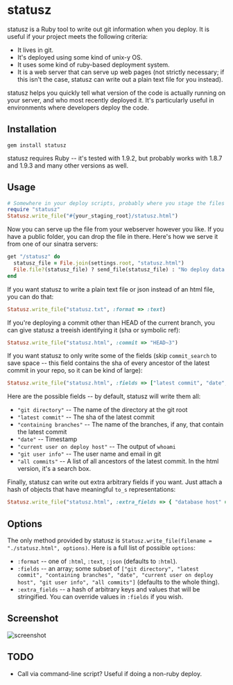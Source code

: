statusz
=======

statusz is a Ruby tool to write out git information when you deploy. It is useful if your project meets the
following criteria:

* It lives in git.
* It's deployed using some kind of unix-y OS.
* It uses some kind of ruby-based deployment system.
* It is a web server that can serve up web pages (not strictly necessary; if this isn't the case, statusz can
  write out a plain text file for you instead).

statusz helps you quickly tell what version of the code is actually running on your server, and who most
recently deployed it. It's particularly useful in environments where developers deploy the code.

Installation
------------

    gem install statusz

statusz requires Ruby -- it's tested with 1.9.2, but probably works with 1.8.7 and 1.9.3 and many other
versions as well.

Usage
-----

``` ruby
# Somewhere in your deploy scripts, probably where you stage the files before you rsync them:
require "statusz"
Statusz.write_file("#{your_staging_root}/statusz.html")
```

Now you can serve up the file from your webserver however you like. If you have a public folder, you can drop
the file in there. Here's how we serve it from one of our sinatra servers:

``` ruby
get "/statusz" do
  statusz_file = File.join(settings.root, "statusz.html")
  File.file?(statusz_file) ? send_file(statusz_file) : "No deploy data."
end
```

If you want statusz to write a plain text file or json instead of an html file, you can do that:

``` ruby
Statusz.write_file("statusz.txt", :format => :text)
```

If you're deploying a commit other than HEAD of the current branch, you can give statusz a treeish
identifying it (sha or symbolic ref):

``` ruby
Statusz.write_file("statusz.html", :commit => "HEAD~3")
```

If you want statusz to only write some of the fields (skip `commit_search` to save space -- this field
contains the sha of every ancestor of the latest commit in your repo, so it can be kind of large):

``` ruby
Statusz.write_file("statusz.html", :fields => ["latest commit", "date", "git user info"])
```

Here are the possible fields -- by default, statusz will write them all:

* `"git directory"` -- The name of the directory at the git root
* `"latest commit"` -- The sha of the latest commit
* `"containing branches"` -- The name of the branches, if any, that contain the latest commit
* `"date"` -- Timestamp
* `"current user on deploy host"` -- The output of `whoami`
* `"git user info"` -- The user name and email in git
* `"all commits"` -- A list of all ancestors of the latest commit. In the html version, it's a search box.

Finally, statusz can write out extra arbitrary fields if you want. Just attach a hash of objects that have
meaningful `to_s` representations:

``` ruby
Statusz.write_file("statusz.html", :extra_fields => { "database host" => "dbslave3.example.com" })
```

Options
-------

The only method provided by statusz is `Statusz.write_file(filename = "./statusz.html", options)`. Here is a
full list of possible `options`:

* `:format` -- one of `:html`, `:text`, `:json` (defaults to `:html`).
* `:fields` -- an array; some subset of `["git directory", "latest commit", "containing branches", "date", "current
  user on deploy host", "git user info", "all commits"]` (defaults to the whole thing).
* `:extra_fields` -- a hash of arbitrary keys and values that will be stringified. You can override values in
  `:fields` if you wish.

Screenshot
----------

![screenshot](http://i.imgur.com/hjNvH.png)

TODO
----

* Call via command-line script? Useful if doing a non-ruby deploy.
